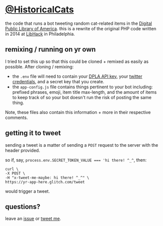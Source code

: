 [@HistoricalCats][twitter]
==========================

the code that runs a bot tweeting random cat-related items in the
[Digital Public Library of America][dpla]. this is a rewrite of
the original PHP code written in 2014 at [LibHack] in Philadelphia.


remixing / running on yr own
----------------------------

I tried to set this up so that this could be cloned + remixed as easily
as possible. After cloning / remixing: 

- the `.env` file will need to contain your [DPLA API key][dpla-key], your
  [twitter credentials](https://apps.twitter.com), and a secret key that
  you create.
- the `app-config.js` file contains things pertinent to your bot including:
  prefixed phrases, emoji, item title max-length, and the amount of items
  to keep track of so your bot doesn't run the risk of posting the same
  thing.

Note, these files also contain this information + more in their respective
comments.


getting it to tweet
-------------------

sending a tweet is a matter of sending a `POST` request to the server with the
header provided.

so if, say, `process.env.SECRET_TOKEN_VALUE === 'hi there! ^_^`, then:

```
curl \
-X POST \
-H "x-tweet-me-maybe: hi there! ^_^" \
https://yr-app-here.glitch.com/tweet
```


would trigger a tweet.


questions?
----------

leave an [issue] or [tweet me][my-twitter].

[twitter]: https://twitter.com/HistoricalCats
[dpla]: https://dp.la
[LibHack]: http://web.archive.org/web/20140401203233/http://www.libhack.org/
[dpla-key]: https://dp.la/info/developers/codex/policies/#get-a-key
[issue]: https://github.com/malantonio/HistoricalCats/issues
[my-twitter]: https://twitter.com/afrmalantonio